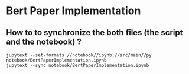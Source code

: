 # Bert Paper Implementation 

## How to to synchronize the both files (the script and the notebook) ?
```
jupytext --set-formats //notebook//ipynb,//src/main//py notebook/BertPaperImplementation.ipynb
jupytext --sync notebook/BertPaperImplementation.ipynb
```